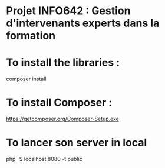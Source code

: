 # Projet INFO642 : Gestion d'intervenants experts dans la formation 



# To install the libraries :
composer install

# To install Composer :
https://getcomposer.org/Composer-Setup.exe

# To lancer son server in local
php -S localhost:8080 -t public